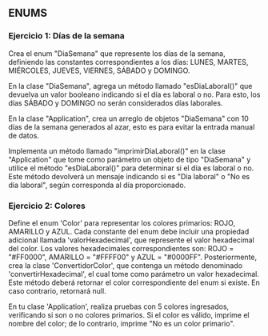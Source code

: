 ## ENUMS

### Ejercicio 1: Días de la semana

Crea el enum "DiaSemana" que represente los días de la semana, definiendo las constantes correspondientes a los días: LUNES, MARTES, MIÉRCOLES, JUEVES, VIERNES, SÁBADO y DOMINGO.

En la clase "DiaSemana", agrega un método llamado "esDiaLaboral()" que devuelva un valor booleano indicando si el día es laboral o no. Para esto, los días SÁBADO y DOMINGO no serán considerados días laborales.

En la clase "Application", crea un arreglo de objetos "DiaSemana" con 10 días de la semana generados al azar, esto es para evitar la entrada manual de datos.

Implementa un método llamado "imprimirDiaLaboral()" en la clase "Application" que tome como parámetro un objeto de tipo "DiaSemana" y utilice el método "esDiaLaboral()" para determinar si el día es laboral o no. Este método devolverá un mensaje indicando si es "Día laboral" o "No es día laboral", según corresponda al día proporcionado.

### Ejercicio 2: Colores

Define el enum 'Color' para representar los colores primarios: ROJO, AMARILLO y AZUL. Cada constante del enum debe incluir una propiedad adicional llamada 'valorHexadecimal', que represente el valor hexadecimal del color. Los valores hexadecimales correspondientes son: ROJO = "#FF0000", AMARILLO = "#FFFF00" y AZUL = "#0000FF". Posteriormente, crea la clase 'ConvertidorColor', que contenga un método denominado 'convertirHexadecimal', el cual tome como parámetro un valor hexadecimal. Este método deberá retornar el color correspondiente del enum si existe. En caso contrario, retornará null.


En tu clase 'Application', realiza pruebas con 5 colores ingresados, verificando si son o no colores primarios. Si el color es válido, imprime el nombre del color; de lo contrario, imprime "No es un color primario".